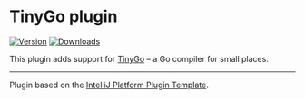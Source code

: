 TinyGo plugin
===

[comment]: <> (![Build]&#40;https://github.com/pleomaxx3002/tinygo-plugin/workflows/Build/badge.svg&#41;)
[![Version](https://img.shields.io/jetbrains/plugin/v/16915.svg)](https://plugins.jetbrains.com/plugin/16915)
[![Downloads](https://img.shields.io/jetbrains/plugin/d/16915.svg)](https://plugins.jetbrains.com/plugin/16915)

<!-- Plugin description -->
This plugin adds support for <a href="https://tinygo.org/">TinyGo</a> – a Go compiler for small places. 
<!-- Plugin description end -->

---
Plugin based on the [IntelliJ Platform Plugin Template][template].

[template]: https://github.com/JetBrains/intellij-platform-plugin-template
